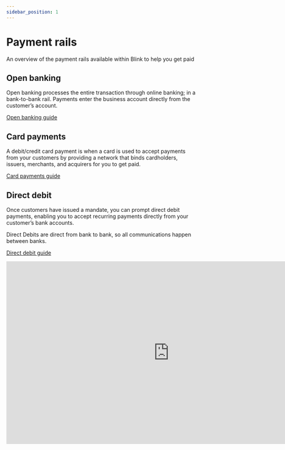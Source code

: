 ```yaml
---
sidebar_position: 1
---
```


# Payment rails

An overview of the payment rails available within Blink to help you get paid

## Open banking

Open banking processes the entire transaction through online banking; in a bank-to-bank rail. Payments enter the business account directly from the customer’s account.

[Open banking guide](./open-banking)

## Card payments

A debit/credit card payment is when a card is used to accept payments from your customers by providing a network that binds cardholders, issuers, merchants, and acquirers for you to get paid.

[Card payments guide ](./card-payments)

## Direct debit

Once customers have issued a mandate, you can prompt direct debit payments, enabling you to accept recurring payments directly from your customer’s bank accounts.

Direct Debits are direct from bank to bank, so all communications happen between banks.

[Direct debit guide](./direct-debits)


<iframe width="854" height="480" src="https://www.youtube.com/embed/aZ7lD0F_NTw" frameborder="0" allow="autoplay; fullscreen" allowfullscreen></iframe>
